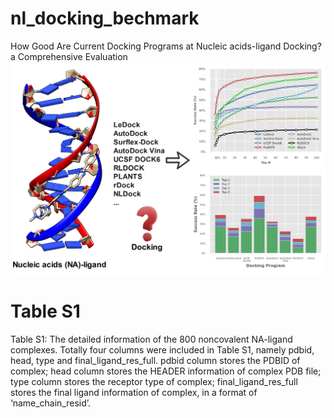 # nl_docking_bechmark
How Good Are Current Docking Programs at Nucleic acids-ligand Docking? a Comprehensive Evaluation
![image](https://github.com/zjujdj/nl_docking_benchmark/blob/master/img/toc.jpg)
# Table S1
Table S1: The detailed information of the 800 noncovalent NA-ligand complexes. Totally four columns were included in Table S1, namely pdbid, head, type and final_ligand_res_full. pdbid column stores the PDBID of complex; head column stores the HEADER information of complex PDB file; type column stores the receptor type of complex; final_ligand_res_full stores the final ligand information of complex, in a format of ‘name_chain_resid’.

